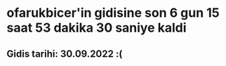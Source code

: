 # ofarukbicer'in gidisine son 6 gun 15 saat 53 dakika 30 saniye kaldi

## Gidis tarihi: 30.09.2022 :(
